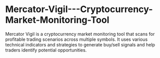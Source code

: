 # Mercator-Vigil---Cryptocurrency-Market-Monitoring-Tool
Mercator Vigil is a cryptocurrency market monitoring tool that scans for profitable trading scenarios across multiple symbols. It uses various technical indicators and strategies to generate buy/sell signals and help traders identify potential opportunities.
